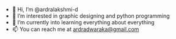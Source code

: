 - 👋 Hi, I’m @ardralakshmi-d
- 👀 I’m interested in graphic designing and python programming
- 🌱 I’m currently into learning everything about everything
- 📫 You can reach me at ardradwaraka@gmail.com

<!---
ardralakshmi-d/ardralakshmi-d is a ✨ special ✨ repository because its `README.md` (this file) appears on your GitHub profile.
You can click the Preview link to take a look at your changes.
--->
